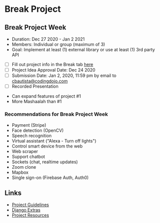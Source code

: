 # Break Project

## Break Project Week

- Duration: Dec 27 2020 - Jan 2 2021
- Members: Individual or group (maximum of 3)
- Goal: Implement at least (1) external library or use at least (1) 3rd party API

- [ ] Fill out project info in the Break tab [here](https://docs.google.com/spreadsheets/d/1MhOfh3lj8pPpIYqoeuMbsD2n305UtHmzh3nkM01bQWM/edit#gid=993332329)
- [ ] Project Idea Approval Date: Dec 24 2020
- [ ] Submission Date: Jan 2, 2020, 11:59 pm by email to cbautista@codingdojo.com
- [ ] Recorded Presentation

- Can expand features of project #1
- More Mashaalah than #1

### Recommendations for Break Project Week

- Payment (Stripe)
- Face detection (OpenCV)
- Speech recognition
- Virtual assistant ("Alexa - Turn off lights")
- Control smart device from the web
- Web scraper
- Support chatbot
- Sockets (chat, realtime updates)
- Zoom clone
- Mapbox
- Single sign-on (Firebase Auth, Auth0)

## Links

- [Project Guidelines](http://learn.codingdojo.com/m/119/6155/42955)
- [Django Extras](http://learn.codingdojo.com/m/119/4700/32270)
- [Project Resources](https://github.com/TheCodingDojo/student_md_docs/blob/master/py/project_resources.md)
